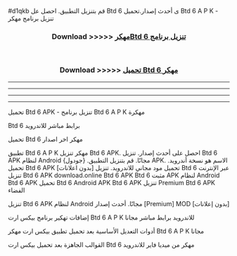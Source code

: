 #d1qkb قم بتنزيل التطبيق. احصل عل Btd 6  ى أحدث إصدار.تحميل Btd 6  A P K - تنزيل برنامج مهكر



<div align="center">
<h3>Download >>>>> <a href="https://ar-sites.web.app/?ar= Btd 6 ">مهكرBtd 6  تنزيل برنامج</a></h3><br>

<h3>Download >>>>> <a href="https://ar-sites.web.app/?ar= Btd 6 ">تحميل Btd 6  مهكر</a></h3>
</div>


----------------------------------------------------------

----------------------------------------------------------

----------------------------------------------------------

----------------------------------------------------------


تحميل Btd 6  APK - تنزيل برنامج Btd 6  A P K مهكرة

Btd 6  برابط مباشر للاندرويد

تحميل Btd 6  مهكر اخر اصدار

تطبيق Btd 6  A P K مهكر
تنزيل Btd 6  APK. احصل على أحدث إصدار.
تنزيل Btd 6  APK لنظام Android مجانًا.
قم بتنزيل التطبيق. {جودول} APK. الاسم هو نسخة أندرويد.
تحميل Btd 6  APK [بدون اعلانات]
تحميل مود مجاني للاندرويد.
تنزيل Btd 6  عبر الإنترنت
تنزيل Btd 6  APK
download.online Btd 6  APK
Btd 6  مثبت APK لنظام Android
Btd 6  APK
تحميل Btd 6  Android APK
Btd 6  APK تنزيل Premium
Btd 6  APK الفضاء

تنزيل Btd 6  APK لنظام Android مجانًا. أحدث إصدار [Premium] MOD [بدون إعلانات]

إضافات تهكير برنامج بيكس ارت Btd 6  A P K للاندرويد برابط مباشر مجانا

أدوات التعديل الأساسية بعد تحميل تطبيق بيكس ارت مهكر Btd 6  A P K مجانا

القوالب الجاهزة بعد تحميل بيكس ارت Btd 6  مهكر من ميديا فاير للاندرويد



